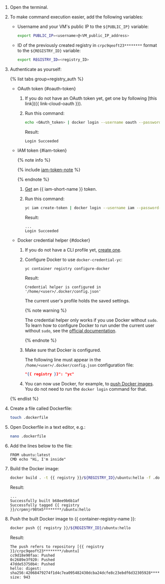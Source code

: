 1. Open the terminal.
1. To make command execution easier, add the following variables:

    * Username and your VM's public IP to the `${PUBLIC_IP}` variable:

        ```bash
        export PUBLIC_IP=<username>@<VM_public_IP_address>
        ```

    * ID of the previously created registry in `crpc9qeoft23********` format to the `${REGISTRY_ID}` variable:

        ```bash
        export REGISTRY_ID=<registry_ID>
        ```

1. Authenticate as yourself:

    {% list tabs group=registry_auth %}

    - OAuth token {#oauth-token}

      1. If you do not have an OAuth token yet, get one by following [this link]({{ link-cloud-oauth }}).
      1. Run this command:

          ```bash
          echo <OAuth_token> | docker login --username oauth --password-stdin {{ registry }}
          ```

          Result:

          ```text
          Login Succeeded
          ```

    - IAM token {#iam-token}

      {% note info %}

      {% include [iam-token-note](../../../_includes/iam/iam-token-note.md) %}

      {% endnote %}

      1. [Get](../../../iam/operations/iam-token/create.md) an {{ iam-short-name }} token.
      1. Run this command:

          ```bash
          yc iam create-token | docker login --username iam --password-stdin {{ registry }}
          ```

          Result:

          ```text
          ...
          Login Succeeded
          ```

    - Docker credential helper {#docker}

      1. If you do not have a CLI profile yet, [create one](../../../cli/quickstart.md#initialize).
      1. Configure Docker to use `docker-credential-yc`:

          ```bash
          yc container registry configure-docker
          ```

          Result:

          ```text
          Credential helper is configured in '/home/<user>/.docker/config.json'
          ```

          The current user's profile holds the saved settings.

          {% note warning %}

          The credential helper only works if you use Docker without `sudo`. To learn how to configure Docker to run under the current user without `sudo`, see the [official documentation](https://docs.docker.com/engine/install/linux-postinstall/#manage-docker-as-a-non-root-user).

          {% endnote %}

      1. Make sure that Docker is configured.

          The following line must appear in the `/home/<user>/.docker/config.json` configuration file:

          ```json
          "{{ registry }}": "yc"
          ```

      1. You can now use Docker, for example, to [push Docker images](../../../container-registry/operations/docker-image/docker-image-push.md). You do not need to run the `docker login` command for that.

    {% endlist %}

1. Create a file called Dockerfile:

    ```bash
    touch .dockerfile
    ```

1. Open Dockerfile in a text editor, e.g.:

    ```bash
    nano .dockerfile
    ```

1. Add the lines below to the file:

    ```text
    FROM ubuntu:latest
    CMD echo "Hi, I'm inside"
    ```

1. Build the Docker image:

    ```bash
    docker build . -t {{ registry }}/${REGISTRY_ID}/ubuntu:hello -f .dockerfile
    ```

    Result:

    ```text
    ...
    Successfully built b68ee9b6b1af
    Successfully tagged {{ registry }}/crpmnjr98tm5********/ubuntu:hello
    ```

1. Push the built Docker image to {{ container-registry-name }}:

    ```bash
    docker push {{ registry }}/${REGISTRY_ID}/ubuntu:hello
    ```

    Result:

    ```text
    The push refers to repository [{{ registry }}/crpc9qeoft23********/ubuntu]
    cc9d18e90faa: Pushed
    0c2689e3f920: Pushed
    47dde53750b4: Pushed
    hello: digest: sha256:42068479274f1d4c7ea095482430dcba24dcfe8c23ebdf6d32305928******** size: 943
    ```